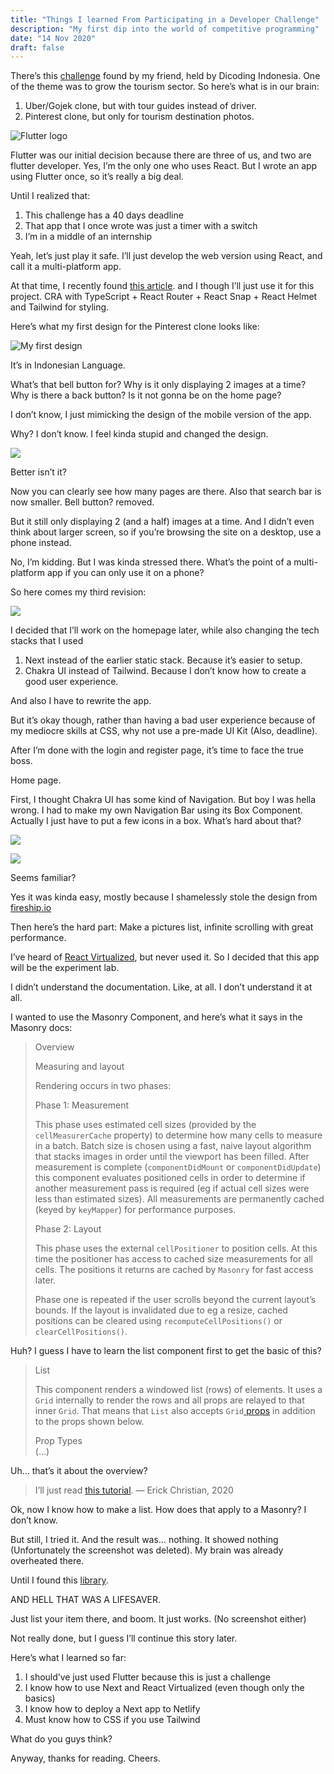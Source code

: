 ```yaml
---
title: "Things I learned From Participating in a Developer Challenge"
description: "My first dip into the world of competitive programming"
date: "14 Nov 2020"
draft: false
---
```


There’s this [challenge](https://www.dicoding.com/challenges/637) found by my friend, held by Dicoding Indonesia. One of the theme was to grow the tourism sector. So here’s what is in our brain:

1. Uber/Gojek clone, but with tour guides instead of driver.
2. Pinterest clone, but only for tourism destination photos.

![Flutter logo](https://miro.medium.com/max/875/1*0h8e7K6qsIG6fv7BchwHEg.png)

Flutter was our initial decision because there are three of us, and two are flutter developer. Yes, I’m the only one who uses React. But I wrote an app using Flutter once, so it’s really a big deal.

Until I realized that:

1. This challenge has a 40 days deadline
2. That app that I once wrote was just a timer with a switch
3. I’m in a middle of an internship

Yeah, let’s just play it safe. I’ll just develop the web version using React, and call it a multi-platform app.

At that time, I recently found [this article](https://medium.com/superhighfives/an-almost-static-stack-6df0a2791319). and I though I’ll just use it for this project. CRA with TypeScript + React Router + React Snap + React Helmet and Tailwind for styling.

Here’s what my first design for the Pinterest clone looks like:

![My first design](https://miro.medium.com/max/875/1*9TKzyExRmqVhOgzr8u9ymQ.png)

It’s in Indonesian Language.

What’s that bell button for? Why is it only displaying 2 images at a time? Why is there a back button? Is it not gonna be on the home page?

I don’t know, I just mimicking the design of the mobile version of the app.

Why? I don’t know. I feel kinda stupid and changed the design.

![](https://miro.medium.com/max/875/1*5k16lkfqg95XRMjkGIuIMg.png)

Better isn’t it?

Now you can clearly see how many pages are there. Also that search bar is now smaller. Bell button? removed.

But it still only displaying 2 (and a half) images at a time. And I didn’t even think about larger screen, so if you’re browsing the site on a desktop, use a phone instead.

No, I’m kidding. But I was kinda stressed there. What’s the point of a multi-platform app if you can only use it on a phone?

So here comes my third revision:

![](https://miro.medium.com/max/875/1*KZy1n48QfoEawrkDgIydzQ.png)

I decided that I’ll work on the homepage later, while also changing the tech stacks that I used

1. Next instead of the earlier static stack. Because it’s easier to setup.
2. Chakra UI instead of Tailwind. Because I don’t know how to create a good user experience.

And also I have to rewrite the app.

But it’s okay though, rather than having a bad user experience because of my mediocre skills at CSS, why not use a pre-made UI Kit (Also, deadline).

After I’m done with the login and register page, it’s time to face the true boss.

Home page.

First, I thought Chakra UI has some kind of Navigation. But boy I was hella wrong. I had to make my own Navigation Bar using its Box Component. Actually I just have to put a few icons in a box. What’s hard about that?

![](https://miro.medium.com/max/3840/1*rc9w51X0UZZJSec2zwy__g.png)

![](https://miro.medium.com/max/3840/1*iDPNdDLUqF0VeVADQBtygg.png)

Seems familiar?

Yes it was kinda easy, mostly because I shamelessly stole the design from [fireship.io](https://fireship.io/)

Then here’s the hard part: Make a pictures list, infinite scrolling with great performance.

I’ve heard of [React Virtualized](https://github.com/bvaughn/react-virtualized), but never used it. So I decided that this app will be the experiment lab.

I didn’t understand the documentation. Like, at all. I don’t understand it at all.

I wanted to use the Masonry Component, and here’s what it says in the Masonry docs:

> Overview
>
> Measuring and layout
>
> Rendering occurs in two phases:
>
> Phase 1: Measurement
>
> This phase uses estimated cell sizes (provided by the `cellMeasurerCache` property) to determine how many cells to measure in a batch. Batch size is chosen using a fast, naive layout algorithm that stacks images in order until the viewport has been filled. After measurement is complete (`componentDidMount` or `componentDidUpdate`) this component evaluates positioned cells in order to determine if another measurement pass is required (eg if actual cell sizes were less than estimated sizes). All measurements are permanently cached (keyed by `keyMapper`) for performance purposes.
>
> Phase 2: Layout
>
> This phase uses the external `cellPositioner` to position cells. At this time the positioner has access to cached size measurements for all cells. The positions it returns are cached by `Masonry` for fast access later.
>
> Phase one is repeated if the user scrolls beyond the current layout’s bounds. If the layout is invalidated due to eg a resize, cached positions can be cleared using `recomputeCellPositions()` or `clearCellPositions()`.

Huh? I guess I have to learn the list component first to get the basic of this?

> List
>
> This component renders a windowed list (rows) of elements. It uses a `Grid` internally to render the rows and all props are relayed to that inner `Grid`. That means that `List` also accepts `Grid`[ props](https://github.com/bvaughn/react-virtualized/blob/master/docs/Grid.md) in addition to the props shown below.
>
> Prop Types\
> (…)

Uh… that’s it about the overview?

> I’ll just read [this tutorial](https://blog.logrocket.com/rendering-large-lists-with-react-virtualized-82741907a6b3/). — Erick Christian, 2020

Ok, now I know how to make a list. How does that apply to a Masonry? I don’t know.

But still, I tried it. And the result was… nothing. It showed nothing (Unfortunately the screenshot was deleted). My brain was already overheated there.

Until I found this [library](https://www.npmjs.com/package/masonic).

AND HELL THAT WAS A LIFESAVER.

Just list your item there, and boom. It just works. (No screenshot either)

Not really done, but I guess I’ll continue this story later.

Here’s what I learned so far:

1. I should’ve just used Flutter because this is just a challenge
2. I know how to use Next and React Virtualized (even though only the basics)
3. I know how to deploy a Next app to Netlify
4. Must know how to CSS if you use Tailwind

What do you guys think?

Anyway, thanks for reading. Cheers.
